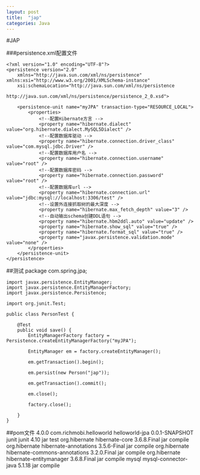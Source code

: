 ```yaml
---
layout: post
title:  "jap"
categories: Java
---
```

#JAP

###persistence.xml配置文件
	
	<?xml version="1.0" encoding="UTF-8"?>
	<persistence version="2.0"
		xmlns="http://java.sun.com/xml/ns/persistence" xmlns:xsi="http://www.w3.org/2001/XMLSchema-instance"
		xsi:schemaLocation="http://java.sun.com/xml/ns/persistence 
	            http://java.sun.com/xml/ns/persistence/persistence_2_0.xsd">
	
		<persistence-unit name="myJPA" transaction-type="RESOURCE_LOCAL">
			<properties>
				<!--配置Hibernate方言 -->
				<property name="hibernate.dialect" value="org.hibernate.dialect.MySQL5Dialect" />
				<!--配置数据库驱动 -->
				<property name="hibernate.connection.driver_class" value="com.mysql.jdbc.Driver" />
				<!--配置数据库用户名 -->
				<property name="hibernate.connection.username" value="root" />
				<!--配置数据库密码 -->
				<property name="hibernate.connection.password" value="root" />
				<!--配置数据库url -->
				<property name="hibernate.connection.url" value="jdbc:mysql://localhost:3306/test" />
				<!--设置外连接抓取树的最大深度 -->
				<property name="hibernate.max_fetch_depth" value="3" />
				<!--自动输出schema创建DDL语句 -->
				<property name="hibernate.hbm2ddl.auto" value="update" />
				<property name="hibernate.show_sql" value="true" />
				<property name="hibernate.format_sql" value="true" />
				<property name="javax.persistence.validation.mode" value="none" />
			</properties>
		</persistence-unit>
	</persistence>


##测试
	package com.spring.jpa;

	import javax.persistence.EntityManager;
	import javax.persistence.EntityManagerFactory;
	import javax.persistence.Persistence;
	
	import org.junit.Test;
	
	public class PersonTest {

		@Test
		public void save() {
			EntityManagerFactory factory = Persistence.createEntityManagerFactory("myJPA");
	
			EntityManager em = factory.createEntityManager();
	
			em.getTransaction().begin();
	
			em.persist(new Person("jap"));
	
			em.getTransaction().commit();
	
			em.close();
	
			factory.close();
	
		}
	}

##pom文件
	<project xmlns="http://maven.apache.org/POM/4.0.0" xmlns:xsi="http://www.w3.org/2001/XMLSchema-instance" xsi:schemaLocation="http://maven.apache.org/POM/4.0.0 http://maven.apache.org/xsd/maven-4.0.0.xsd">
	  <modelVersion>4.0.0</modelVersion>
	  <groupId>com.richmobi.helloworld</groupId>
	  <artifactId>helloworld-jpa</artifactId>
	  <version>0.0.1-SNAPSHOT</version>
	  <dependencies>
	  	<dependency>
	  		<groupId>junit</groupId>
	  		<artifactId>junit</artifactId>
	  		<version>4.10</version>
	  		<type>jar</type>
	  		<scope>test</scope>
	  	</dependency>
	  	<dependency>
	  		<groupId>org.hibernate</groupId>
	  		<artifactId>hibernate-core</artifactId>
	  		<version>3.6.8.Final</version>
	  		<type>jar</type>
	  		<scope>compile</scope>
	  	</dependency>
	  	<dependency>
	  		<groupId>org.hibernate</groupId>
	  		<artifactId>hibernate-annotations</artifactId>
	  		<version>3.5.6-Final</version>
	  		<type>jar</type>
	  		<scope>compile</scope>
	  	</dependency>
	  	<dependency>
	  		<groupId>org.hibernate</groupId>
	  		<artifactId>hibernate-commons-annotations</artifactId>
	  		<version>3.2.0.Final</version>
	  		<type>jar</type>
	  		<scope>compile</scope>
	  	</dependency>
	  	<dependency>
	  		<groupId>org.hibernate</groupId>
	  		<artifactId>hibernate-entitymanager</artifactId>
	  		<version>3.6.8.Final</version>
	  		<type>jar</type>
	  		<scope>compile</scope>
	  	</dependency>
	  	<dependency>
	  		<groupId>mysql</groupId>
	  		<artifactId>mysql-connector-java</artifactId>
	  		<version>5.1.18</version>
	  		<type>jar</type>
	  		<scope>compile</scope>
	  	</dependency>
	  </dependencies>
	</project>
